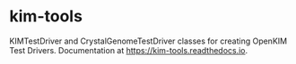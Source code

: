 # kim-tools

KIMTestDriver and CrystalGenomeTestDriver classes for creating OpenKIM Test Drivers. Documentation at https://kim-tools.readthedocs.io.

